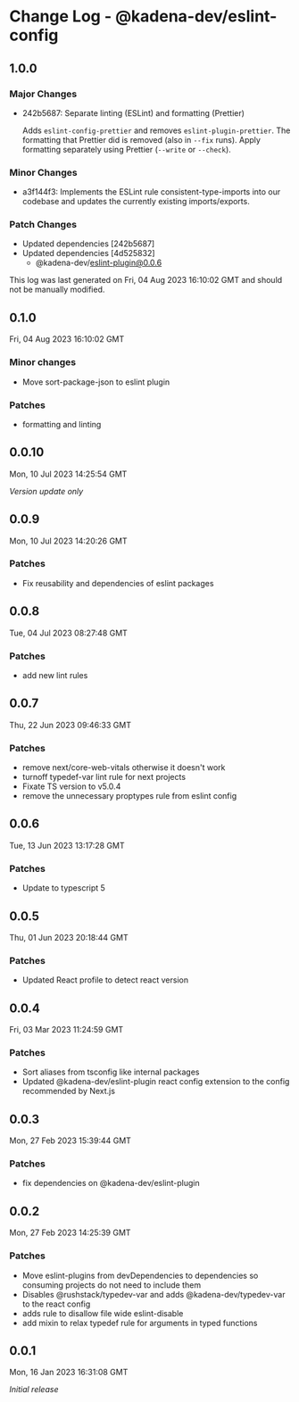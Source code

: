 # Change Log - @kadena-dev/eslint-config

## 1.0.0

### Major Changes

- 242b5687: Separate linting (ESLint) and formatting (Prettier)

  Adds `eslint-config-prettier` and removes `eslint-plugin-prettier`. The
  formatting that Prettier did is removed (also in `--fix` runs). Apply
  formatting separately using Prettier (`--write` or `--check`).

### Minor Changes

- a3f144f3: Implements the ESLint rule consistent-type-imports into our codebase
  and updates the currently existing imports/exports.

### Patch Changes

- Updated dependencies [242b5687]
- Updated dependencies [4d525832]
  - @kadena-dev/eslint-plugin@0.0.6

This log was last generated on Fri, 04 Aug 2023 16:10:02 GMT and should not be
manually modified.

## 0.1.0

Fri, 04 Aug 2023 16:10:02 GMT

### Minor changes

- Move sort-package-json to eslint plugin

### Patches

- formatting and linting

## 0.0.10

Mon, 10 Jul 2023 14:25:54 GMT

_Version update only_

## 0.0.9

Mon, 10 Jul 2023 14:20:26 GMT

### Patches

- Fix reusability and dependencies of eslint packages

## 0.0.8

Tue, 04 Jul 2023 08:27:48 GMT

### Patches

- add new lint rules

## 0.0.7

Thu, 22 Jun 2023 09:46:33 GMT

### Patches

- remove next/core-web-vitals otherwise it doesn't work
- turnoff typedef-var lint rule for next projects
- Fixate TS version to v5.0.4
- remove the unnecessary proptypes rule from eslint config

## 0.0.6

Tue, 13 Jun 2023 13:17:28 GMT

### Patches

- Update to typescript 5

## 0.0.5

Thu, 01 Jun 2023 20:18:44 GMT

### Patches

- Updated React profile to detect react version

## 0.0.4

Fri, 03 Mar 2023 11:24:59 GMT

### Patches

- Sort aliases from tsconfig like internal packages
- Updated @kadena-dev/eslint-plugin react config extension to the config
  recommended by Next.js

## 0.0.3

Mon, 27 Feb 2023 15:39:44 GMT

### Patches

- fix dependencies on @kadena-dev/eslint-plugin

## 0.0.2

Mon, 27 Feb 2023 14:25:39 GMT

### Patches

- Move eslint-plugins from devDependencies to dependencies so consuming projects
  do not need to include them
- Disables @rushstack/typedev-var and adds @kadena-dev/typedev-var to the react
  config
- adds rule to disallow file wide eslint-disable
- add mixin to relax typedef rule for arguments in typed functions

## 0.0.1

Mon, 16 Jan 2023 16:31:08 GMT

_Initial release_
